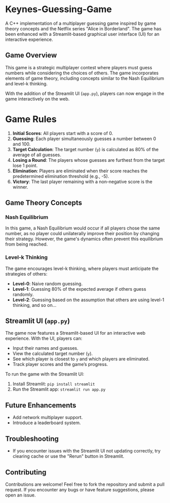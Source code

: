 # Keynes-Guessing-Game

A C++ implementation of a multiplayer guessing game inspired by game theory concepts and the Netflix series "Alice in Borderland". The game has been enhanced with a Streamlit-based graphical user interface (UI) for an interactive experience.

## Game Overview

This game is a strategic multiplayer contest where players must guess numbers while considering the choices of others. The game incorporates elements of game theory, including concepts similar to the Nash Equilibrium and level-k thinking.

With the addition of the Streamlit UI (`app.py`), players can now engage in the game interactively on the web.

# Game Rules

1. **Initial Scores**: All players start with a score of 0.
2. **Guessing**: Each player simultaneously guesses a number between 0 and 100.
3. **Target Calculation**: The target number (`y`) is calculated as 80% of the average of all guesses.
4. **Losing a Round**: The players whose guesses are furthest from the target lose 1 point.
5. **Elimination**: Players are eliminated when their score reaches the predetermined elimination threshold (e.g., -5).
6. **Victory**: The last player remaining with a non-negative score is the winner.


## Game Theory Concepts

### Nash Equilibrium
In this game, a Nash Equilibrium would occur if all players chose the same number, as no player could unilaterally improve their position by changing their strategy. However, the game's dynamics often prevent this equilibrium from being reached.

### Level-k Thinking
The game encourages level-k thinking, where players must anticipate the strategies of others:
- **Level-0**: Naive random guessing.
- **Level-1**: Guessing 80% of the expected average if others guess randomly.
- **Level-2**: Guessing based on the assumption that others are using level-1 thinking, and so on...

## Streamlit UI (`app.py`)

The game now features a Streamlit-based UI for an interactive web experience. With the UI, players can:
- Input their names and guesses.
- View the calculated target number (`y`).
- See which player is closest to `y` and which players are eliminated.
- Track player scores and the game’s progress.

To run the game with the Streamlit UI:
1. Install Streamlit: `pip install streamlit`
2. Run the Streamlit app: `streamlit run app.py`

## Future Enhancements
- Add network multiplayer support.
- Introduce a leaderboard system.

## Troubleshooting
- If you encounter issues with the Streamlit UI not updating correctly, try clearing cache or use the "Rerun" button in Streamlit.

## Contributing
Contributions are welcome! Feel free to fork the repository and submit a pull request. If you encounter any bugs or have feature suggestions, please open an issue.
